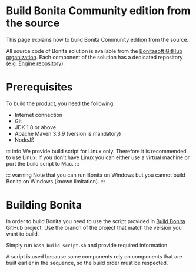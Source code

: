 # Build Bonita Community edition from the source

This page explains how to build Bonita Community edition from the source.

All source code of Bonita solution is available from the [Bonitasoft GitHub organization](https://github.com/bonitasoft). Each component of the solution has a dedicated repository (e.g. [Engine repository](https://github.com/bonitasoft/bonita-engine)).

# Prerequisites

To build the product, you need the following:

* Internet connection
* Git
* JDK 1.8 or above
* Apache Maven 3.3.9 (version is mandatory)
* NodeJS

::: info
We provide build script for Linux only. Therefore it is recommended to use Linux. If you don't have Linux you can either use a virtual machine or port the build script to Mac.
:::

<!---
BS-8375
--->
::: warning
Note that you can run Bonita on Windows but you cannot build Bonita on Windows (known limitation).
:::

# Building Bonita

In order to build Bonita you need to use the script provided in [Build Bonita](https://github.com/Bonitasoft-Community/Build-Bonita) GitHub project. Use the branch of the project that match the version you want to build.

Simply run `bash build-script.sh` and provide required information.

A script is used because some components rely on components that are built earlier in the sequence, so the build order must be respected.
